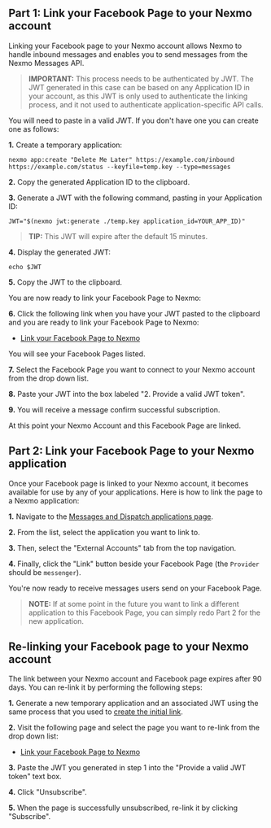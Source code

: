 ## Part 1: Link your Facebook Page to your Nexmo account

Linking your Facebook page to your Nexmo account allows Nexmo to handle inbound messages and enables you to send messages from the Nexmo Messages API.

> **IMPORTANT:** This process needs to be authenticated by JWT. The JWT generated in this case can be based on any Application ID in your account, as this JWT is only used to authenticate the linking process, and it not used to authenticate application-specific API calls.

You will need to paste in a valid JWT. If you don't have one you can create one as follows:

**1.** Create a temporary application:

``` shell
nexmo app:create "Delete Me Later" https://example.com/inbound https://example.com/status --keyfile=temp.key --type=messages
```

**2.** Copy the generated Application ID to the clipboard.

**3.** Generate a JWT with the following command, pasting in your Application ID:

``` shell
JWT="$(nexmo jwt:generate ./temp.key application_id=YOUR_APP_ID)"
```

> **TIP:** This JWT will expire after the default 15 minutes.

**4.** Display the generated JWT:

``` shell
echo $JWT
```

**5.** Copy the JWT to the clipboard.

You are now ready to link your Facebook Page to Nexmo:

**6.** Click the following link when you have your JWT pasted to the clipboard and you are ready to link your Facebook Page to Nexmo:

* [Link your Facebook Page to Nexmo](https://messenger.nexmo.com/)

You will see your Facebook Pages listed.

**7.** Select the Facebook Page you want to connect to your Nexmo account from the drop down list.

**8.** Paste your JWT into the box labeled "2. Provide a valid JWT token".

**9.** You will receive a message confirm successful subscription.

At this point your Nexmo Account and this Facebook Page are linked.


## Part 2: Link your Facebook Page to your Nexmo application

Once your Facebook page is linked to your Nexmo account, it becomes available for use by any of your applications. Here is how to link the page to a Nexmo application:

**1.** Navigate to the [Messages and Dispatch applications page](https://dashboard.nexmo.com/messages/applications).

**2.** From the list, select the application you want to link to.

**3.** Then, select the "External Accounts" tab from the top navigation.

**4.** Finally, click the "Link" button beside your Facebook Page (the `Provider` should be `messenger`).

You're now ready to receive messages users send on your Facebook Page.


> **NOTE:** If at some point in the future you want to link a different application to this Facebook Page, you can simply redo Part 2 for the new application.



## Re-linking your Facebook page to your Nexmo account

The link between your Nexmo account and Facebook page expires after 90 days. You can re-link it by performing the following steps:

**1.** Generate a new temporary application and an associated JWT using the same process that you used to [create the initial link](#link-your-facebook-page-to-your-nexmo-account).

**2.** Visit the following page and select the page you want to re-link from the drop down list:

* [Link your Facebook Page to Nexmo](https://messenger.nexmo.com/)

**3.** Paste the JWT you generated in step 1 into the "Provide a valid JWT token" text box.

**4.** Click "Unsubscribe".

**5.** When the page is successfully unsubscribed, re-link it by clicking "Subscribe".
